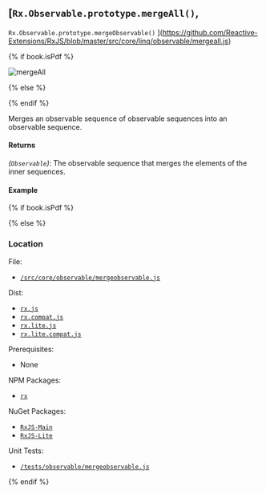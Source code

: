 ## [`Rx.Observable.prototype.mergeAll()`,
`Rx.Observable.prototype.mergeObservable()`
](https://github.com/Reactive-Extensions/RxJS/blob/master/src/core/linq/observable/mergeall.js)

{% if book.isPdf %}

![mergeAll](http://reactivex.io/documentation/operators/images/mergeAll.png)

{% else %}



{% endif %}

Merges an observable sequence of observable sequences into an observable sequence.

#### Returns
*(`Observable`)*: The observable sequence that merges the elements of the inner sequences. 
 
#### Example

[](http://jsbin.com/zatet/1/embed?js,console)

{% if book.isPdf %}



{% else %}

### Location

File:
- [`/src/core/observable/mergeobservable.js`](https://github.com/Reactive-Extensions/RxJS/blob/master/src/core/linq/observable/mergeobservable.js)

Dist:
- [`rx.js`](https://github.com/Reactive-Extensions/RxJS/blob/master/dist/rx.js)
- [`rx.compat.js`](https://github.com/Reactive-Extensions/RxJS/blob/master/dist/rx.compat.js)
- [`rx.lite.js`](https://github.com/Reactive-Extensions/RxJS/blob/master/rx.lite.js)
- [`rx.lite.compat.js`](https://github.com/Reactive-Extensions/RxJS/blob/master/rx.lite.compat.js)

Prerequisites:
- None

NPM Packages:
- [`rx`](https://www.npmjs.org/package/rx)

NuGet Packages:
- [`RxJS-Main`](http://www.nuget.org/packages/RxJS-Main/)
- [`RxJS-Lite`](http://www.nuget.org/packages/RxJS-Lite/)

Unit Tests:
- [`/tests/observable/mergeobservable.js`](https://github.com/Reactive-Extensions/RxJS/blob/master/tests/observable/mergeobservable.js)

{% endif %}